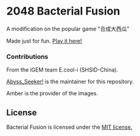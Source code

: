 # 2048 Bacterial Fusion
A modification on the popular game "合成大西瓜"

Made just for fun. [Play it here!](https://e-cool-i.github.io/2048-Bacterial-Fusion/)

### Contributions

From the iGEM team E.cool-i (SHSID-China).

[Abyss_Seeker!](https://github.com/Abyss-Seeker) is the maintainer for this repository.

Amber is the provider of the images.

## License
Bacterial Fusion is licensed under the [MIT license.](https://github.com/gabrielecirulli/2048/blob/master/LICENSE.txt)
